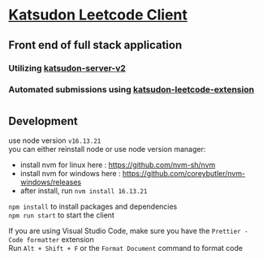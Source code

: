 # <a href='https://dli7077.github.io/katsudon-client/#/welcome'>Katsudon Leetcode Client</a>
## Front end of full stack application
### Utilizing <a href='https://github.com/DLi7077/katsudon-server-v2'> katsudon-server-v2 </a>
### Automated submissions using <a href='https://github.com/DLi7077/katsudon-leetcode-extension'> katsudon-leetcode-extension </a>

#
## Development
use node version `v16.13.21`
<br/>
you can either reinstall node or use node version manager:
- install nvm for linux here : https://github.com/nvm-sh/nvm
- install nvm for windows here : https://github.com/coreybutler/nvm-windows/releases
- after install, run `nvm install 16.13.21`

`npm install` to install packages and dependencies
<br/>
`npm run start` to start the client

If you are using Visual Studio Code, make sure you have the `Prettier - Code formatter` extension\
Run `Alt + Shift + F` or the `Format Document` command to format code
